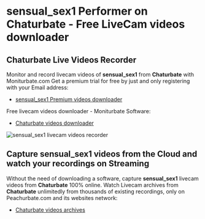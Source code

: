 # sensual_sex1 Performer on Chaturbate - Free LiveCam videos downloader

## Chaturbate Live Videos Recorder

Monitor and record livecam videos of **sensual_sex1** from **Chaturbate** with Moniturbate.com
Get a premium trial for free by just and only registering with your Email address:
* [sensual_sex1 Premium videos downloader](https://moniturbate.com/request-demo-licence-key.html)

Free livecam videos downloader - Moniturbate Software:
* [Chaturbate videos downloader](https://moniturbate.com/moniturbate-download-software.html)

![sensual_sex1 livecam videos recorder](https://peachurnet.com/templates/moniturbate-software.png)


## Capture sensual_sex1 videos from the Cloud and watch your recordings on Streaming

Without the need of downloading a software, capture **sensual_sex1** livecam videos from **Chaturbate** 100% online.
Watch Livecam archives from **Chaturbate** unlimitedly from thousands of existing recordings, only on Peachurbate.com and its websites network:
* [Chaturbate videos archives](https://peachurnet.com/)